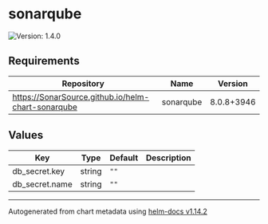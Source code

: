 # sonarqube

![Version: 1.4.0](https://img.shields.io/badge/Version-1.4.0-informational?style=flat-square)

## Requirements

| Repository | Name | Version |
|------------|------|---------|
| https://SonarSource.github.io/helm-chart-sonarqube | sonarqube | 8.0.8+3946 |

## Values

| Key | Type | Default | Description |
|-----|------|---------|-------------|
| db_secret.key | string | `""` |  |
| db_secret.name | string | `""` |  |

----------------------------------------------
Autogenerated from chart metadata using [helm-docs v1.14.2](https://github.com/norwoodj/helm-docs/releases/v1.14.2)
